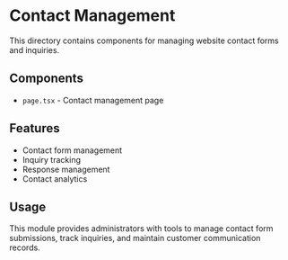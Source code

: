 # Contact Management

This directory contains components for managing website contact forms and inquiries.

## Components

- `page.tsx` - Contact management page

## Features

- Contact form management
- Inquiry tracking
- Response management
- Contact analytics

## Usage

This module provides administrators with tools to manage contact form submissions, track inquiries, and maintain customer communication records.
